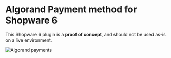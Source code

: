 # Algorand Payment method for Shopware 6

This Shopware 6 plugin is a **proof of concept**, and should not be used as-is on a live environment.

![Algorand payments](https://user-images.githubusercontent.com/3930922/107990907-c80dd900-6fd5-11eb-87b0-7379fb74205a.png)

